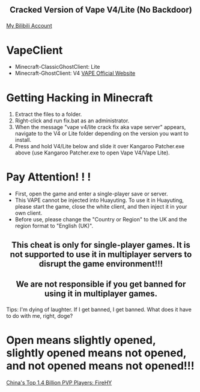 ## <p align="center">Cracked Version of Vape V4/Lite (No Backdoor)
[My Bilibili Account](https://space.bilibili.com/3493112309614889)
# VapeClient
- Minecraft-ClassicGhostClient: Lite
- Minecraft-GhostClient: V4
[VAPE Official Website](https://www.vape.gg)
# Getting Hacking in Minecraft
1. Extract the files to a folder.
2. Right-click and run fix.bat as an administrator.
3. When the message "vape v4/lite crack fix aka vape server" appears, navigate to the V4 or Lite folder depending on the version you want to install.
4. Press and hold V4/Lite below and slide it over Kangaroo Patcher.exe above (use Kangaroo Patcher.exe to open Vape V4/Vape Lite).

# Pay Attention! ! !
- First, open the game and enter a single-player save or server.
- This VAPE cannot be injected into Huayuting. To use it in Huayuting, please start the game, close the white client, and then inject it in your own client.
- Before use, please change the "Country or Region" to the UK and the region format to "English (UK)".

## <p align="center">This cheat is only for single-player games. It is not supported to use it in multiplayer servers to disrupt the game environment!!!</p>
## <p align="center">We are not responsible if you get banned for using it in multiplayer games.</p>

Tips: I'm dying of laughter. If I get banned, I get banned. What does it have to do with me, right, doge?
# Open means slightly opened, slightly opened means not opened, and not opened means not opened!!!
[China's Top 1.4 Billion PVP Players: FireHY](https://www.bilibili.com/video/BV1kx4y1d7pS/?spm_id_from=333.337.search-card.all.click)
